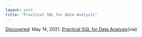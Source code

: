 ```yaml
---
layout: post
title: "Practical SQL for Data Analysis"
---
```

[Discovered](http://rolandtanglao.com/2020/07/29/p1-blogthis-checkvist-list-links-to-blog/): May 14, 2021.  [Practical SQL for Data Analysis](https://simonwillison.net/2021/May/4/practical-sql-for-data-analysis/)(via)
